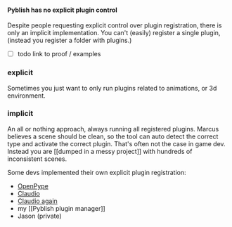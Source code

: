 #### Pyblish has no explicit plugin control
Despite people requesting explicit control over plugin registration, there is only an implicit implementation.
You can't (easily) register a single plugin, (instead you register a folder with plugins.)
- [ ] todo link to proof / examples

### explicit
Sometimes you just want to only run plugins related to animations, or 3d environment.
### implicit
An all or nothing approach, always running all registered plugins.
Marcus believes a scene should be clean, so the tool can auto detect the correct type and activate the correct plugin. That's often not the case in game dev. Instead you are [[dumped in a messy project]] with hundreds of inconsistent scenes.


Some devs implemented their own explicit plugin registration: 
- [OpenPype](https://github.com/ynput/OpenPype/blob/1e7378c80fa027b49d06cd38967c8e6dbcdf5818/openpype/lib/plugin_tools.py#L207-L264)
- [Claudio](https://forums.pyblish.com/t/best-approach-to-registering-plugins-up-to-specified-order/724) 
- [Claudio again](https://forums.pyblish.com/t/pyblish-workflow-manifest/685/7) 
- my [[Pyblish plugin manager]]
- Jason (private)